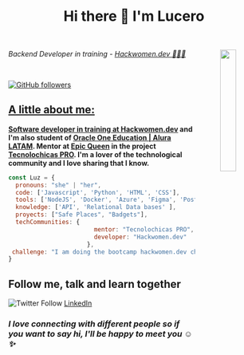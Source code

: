 # <div align="center">Hi there 👋 I'm Lucero</div>

<br>

<p align="center" border-radius="50%">
  <img align='right' src="https://user-images.githubusercontent.com/83784155/219974218-41b45e45-603e-4584-8490-aab84f600dbc.gif" width="25%">
</p>

<p><em>Backend Developer in training - <a href="https://hackwomen.dev//">Hackwomen.dev 💜👩‍💻</em></p>
<!-- <p><em>Computer Systems Engineering   - <a href="https://umb.edomex.gob.mx/">UMB 👩‍💻</a> -->
</em></p>

<br>

![GitHub followers](https://img.shields.io/github/followers/LuceroLuciano?style=social)


<!-- ```python
def message():
    return 'The best way to learn is sharing that you know.'
``` -->


## A little about me:

****Software developer in training at [Hackwomen.dev](https://hackwomen.dev/) and I'm also student of [Oracle One Education | Alura LATAM](https://www.aluracursos.com/). Mentor at [Epic Queen](https://epicqueen.com/) in the project [Tecnolochicas PRO](https://tecnolochicas.mx/). <!--where I shared knowledge with girls interested and passionate as I in tecnology and programming.--> I'm a lover of the technological community and I love sharing that I know.****

<!--Recently I participated in the Wolk challenge for the Microsoft Partner [Wolk Lab](https://www.wolklab.com/) where I had the opportunity to solve three challenges associated with M365, Azure and Adoption. -->

<!--
```   
 😄 Pronouns: She, Her 
 🔭 I’m currently working on badge proyect
 🌱 I’m currently learning: Nodejs and Data Analysis 
 💬 Ask me about Cloud and tecnology

```
-->

```javascript
const Luz = {
  pronouns: "she" | "her",
  code: ['Javascript', 'Python', 'HTML', 'CSS'],
  tools: ['NodeJS', 'Docker', 'Azure', 'Figma', 'PostgreSQL', 'MySQL', 'Git', 'Postman', 'Scrum', 'Sequelize', 'Express' ],
  knowledge: ['API', 'Relational Data bases' ],
  proyects: ["Safe Places", "Badgets"],
  techCommunities: {
                        mentor: "Tecnolochicas PRO",
                        developer: "Hackwomen.dev"
                      },
 challenge: "I am doing the bootcamp hackwomen.dev challenge focused on Software Developer"
}
```



## Follow me, talk and learn together

![Twitter Follow](https://img.shields.io/twitter/follow/Luz61502465?label=Twitter&style=social)
[LinkedIn](https://www.linkedin.com/in/luz-cero/)

### <em>I love connecting with different people so if you want to say hi, I'll be happy to meet you ☺️✨ </em>







<!--
**LuceroLuciano/LuceroLuciano** is a ✨ _special_ ✨ repository because its `README.md` (this file) appears on your GitHub profile.

Here are some ideas to get you started:

- 🔭 I’m currently working on ...
- 🌱 I’m currently learning ...
- 👯 I’m looking to collaborate on ...
- 🤔 I’m looking for help with ...
- 💬 Ask me about ...
- 📫 How to reach me: ...
- 😄 Pronouns: ...
- ⚡ Fun fact: ...
-->
